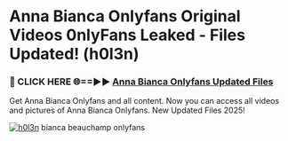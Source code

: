 # Anna Bianca Onlyfans Original Videos 0nlyFans Leaked - Files Updated! (h0l3n)

<h3>🔴 CLICK HERE 🌐==►► <a href="https://tinyurl.com/2wckxsce" rel="nofollow">Anna Bianca Onlyfans Updated Files</a></h3>

Get Anna Bianca Onlyfans and all content. Now you can access all videos and pictures of Anna Bianca Onlyfans. New Updated Files 2025!

[![h0l3n](https://i.imgur.com/AFduVYN.gif)](https://tinyurl.com/2wckxsce)
bianca beauchamp onlyfans